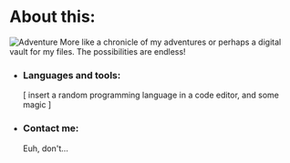 # About this: 
![Adventure](http://www.quiteunlikely.net/screencaps/albums/userpics/10001/jtb254.jpg)
More like a chronicle of my adventures or perhaps a digital vault for my files. The possibilities are endless!
- ### Languages and tools: 
     [ insert a random programming language in a code editor, and some magic ]
- ### Contact me:
     Euh, don't... 
